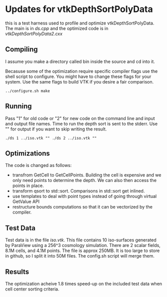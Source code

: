 # Updates for vtkDepthSortPolyData #
this is a test harness used to profile and optimize
vtkDepthSortPolyData. The main is in *ds.cpp* and the
optimized code is in *vtkDepthSortPolyData2.cxx*

## Compiling ##
I assume you make a directory called bin inside the source and
cd into it.

Becasuse some of the optimization require specific compiler flags
use the shell script to configure. You might have to change these
flags for your system. Use the same flags to build VTK if you desire
a fair comparison.

`../configure.sh
make`

## Running ##
Pass "1" for old code or "2" for new code on the command line and
input and output file names. Time to run the depth sort is sent to
the stderr. Use "" for output if you want to skip writing the result.

`./ds 1 ../iso.vtk ""
./ds 2 ../iso.vtk ""`

## Optimizations ##
The code is changed as follows:
* transfrom GetCell to GetCellPoints. Building the cell is expensive
  and we only need points to determine the depth. We can also then
  access the points in place.
* transform qsort to std::sort. Comparisons in std::sort get inlined.
* use templates to deal with point types instead of going through
  virtual GetValue API
* restructure bounds computations so that it can be vectorized
  by the compiler.

## Test Data ##
Test data is in the file *iso.vtk*. This file contains 10 iso-surfaces
generated by ParaView using a 256^3 cosmology simulation. There are 2
scalar fields, 8.1M cells, and 4.1M points. The file is approx 250MB.
It is too large to store in github, so I split it into 50M files. The
config.sh script will merge them.

## Results ##
The optimization acheive 1.8 times speed-up on the included test data
when cell center sorting criteria.
